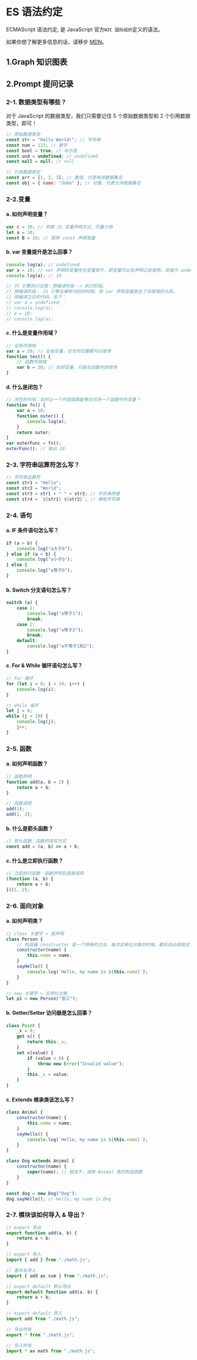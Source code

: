 # ES 语法约定

ECMAScript 语法约定, 是 JavaScript 官方`W3C 国际组织`定义的语法。

如果你想了解更多信息的话，请移步 [MDN](https://developer.mozilla.org/zh-CN/docs/Learn/JavaScript)。

## 1.Graph 知识图表

<Mind :data="data" height="600" />
<script setup>
import { onMounted, ref } from "vue";
const data = ref({
			data: {
				text: "ES 语法",
			},
			children: [
				{ data: { text: "数据类型：原始数据 & 引用数据" } },
				{ data: { text: "变量：声明变量 & 变量提升 & 变量作用域 & 闭包" } },
				{ data: { text: "运算符：算术 & 比较 & 逻辑 & 赋值 & 字符串" } },
				{ data: { text: "语句：If 条件判断 & Switch 分支 & For、While循环" } },
				{ data: { text: "函数：声明函数 & 箭头函数 & 立即执行函数" } },
				{ data: { text: "面向对象：声明类 & 构造器 & 实例化 & 访问器 & 继承" } },
				{ data: { text: "模块化：导入 & 导出" } },
			],
		})
</script>

## 2.Prompt 提问记录

### 2-1. 数据类型有哪些？

对于 JavaScript 的数据类型，我们只需要记住 5 个原始数据类型和 2 个引用数据类型，即可！

```js
// 原始数据类型
const str = "Hello World!"; // 字符串
const num = 123; // 数字
const bool = true; // 布尔值
const und = undefined; // undefined
const null = null; // null

// 引用数据类型
const arr = [1, 2, 3]; // 数组，代表有序数据集合
const obj = { name: "John" }; // 对象，代表无序数据集合
```

### 2-2.变量

#### a. 如何声明变量？

```js
var c = 30; // 早期 JS 变量声明方式，尽量少用
let a = 10;
const B = 20; // 使用 const 声明常量
```

#### b. var 变量提升是怎么回事？

```js
console.log(a); // undefined
var a = 10; // var 声明的变量存在变量提升，即变量可以在声明之前使用，但值为 undefined
console.log(a); // 10

// JS 引擎执行过程：预编译阶段 -> 执行阶段。
// 预编译阶段： JS 引擎在解析代码的时候，将 var 声明变量放在了作用域的头部。
// 预编译之后的代码，如下：
// var a = undefined;
// console.log(a);
// a = 10;
// console.log(a);
```

#### c. 什么是变量作用域？

```js
// 全局作用域
var a = 10; // 全局变量，在任何位置都可以使用
function test() {
	// 函数作用域
	var b = 20; // 局部变量，只能在函数内部使用
}
```

#### d. 什么是闭包？

```js
// 闭包的作用：如何让一个外部函数能够访问另一个函数中的变量？
function fn() {
	var a = 10;
	function outer() {
		console.log(a);
	}
	return outer;
}
var outerFunc = fn();
outerFunc(); // 输出 10
```

### 2-3. 字符串运算符怎么写？

```js
// 字符串运算符
const str1 = "Hello";
const str2 = "World";
const str3 = str1 + " " + str2; // 字符串拼接
const str4 = `${str1} ${str2}`; // 模板字符串
```

### 2-4. 语句

#### a. IF 条件语句怎么写？

```js
if (a > b) {
	console.log("a大于b");
} else if (a < b) {
	console.log("a小于b");
} else {
	console.log("a等于b");
}
```

#### b. Switch 分支语句怎么写？

```js
switch (a) {
	case 1:
		console.log("a等于1");
		break;
	case 2:
		console.log("a等于2");
		break;
	default:
		console.log("a不等于1和2");
}
```

#### c. For & While 循环语句怎么写？

```js
// for 循环
for (let i = 0; i < 10; i++) {
	console.log(i);
}

// while 循环
let j = 0;
while (j < 10) {
	console.log(j);
	j++;
}
```

### 2-5. 函数

#### a. 如何声明函数？

```js
// 函数声明
function add(a, b = 2) {
	return a + b;
}

// 函数调用
add(1);
add(1, 2);
```

#### b. 什么是箭头函数？

```js
// 箭头函数：函数的简写方式
const add = (a, b) => a + b;
```

#### c. 什么是立即执行函数？

```js
// 立即执行函数：函数声明后直接调用
(function (a, b) {
	return a + b;
})(1, 2);
```

### 2-6. 面向对象

#### a. 如何声明类？

```js
// class 关键字 > 类声明
class Person {
	// 构造器 constructor 是一个特殊的方法，每次实例化对象的时候，都会自动调用这个方法
	constructor(name) {
		this.name = name;
	}
	sayHello() {
		console.log(`Hello, my name is ${this.name}`);
	}
}

// new 关键字 > 实例化对象
let p1 = new Person("张三");
```

#### b. Getter/Setter 访问器是怎么回事？

```js
class Point {
	_x = 0;
	get x() {
		return this._x;
	}
	set x(value) {
		if (value < 0) {
			throw new Error("Invalid value");
		}
		this._x = value;
	}
}
```

#### c. Extends 继承类该怎么写？

```js
class Animal {
	constructor(name) {
		this.name = name;
	}
	sayHello() {
		console.log(`Hello, my name is ${this.name}`);
	}
}

class Dog extends Animal {
	constructor(name) {
		super(name); // 相当于，调用 Animal 类的构造函数
	}
}

const dog = new Dog("Dog");
dog.sayHello(); // Hello, my name is Dog
```

### 2-7. 模块该如何导入 & 导出？

```js
// export 导出
export function add(a, b) {
	return a + b;
}

// export 导入
import { add } from "./math.js";

// 重命名导入
import { add as sum } from "./math.js";

// export default 默认导出
export default function add(a, b) {
	return a + b;
}

// export default 导入
import add from "./math.js";

// 导出所有
export * from "./math.js";

// 导入所有
import * as math from "./math.js";
```
